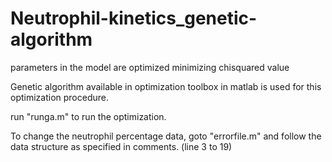 # Neutrophil-kinetics_genetic-algorithm

parameters in the model are optimized minimizing chisquared value 

Genetic algorithm available in optimization toolbox in matlab is used for this optimization procedure.

run "runga.m" to run the optimization.

To change the neutrophil percentage data, goto "errorfile.m" and follow the data structure as specified in comments. (line 3 to 19)
